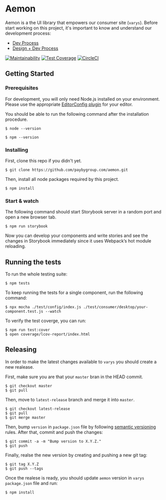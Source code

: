 # Aemon

Aemon is a the UI library that empowers our consumer site (`varys`). Before start working on this project, it's important to know and understand our development process:

* [Dev Process](https://docs.google.com/document/d/1uCjFRPyoEttumeFD021zahaptu6-cU4zyLjV6Cx7qfg)
* [Design + Dev Process](https://docs.google.com/document/d/187PdZdjwjTO4n1IQdK8VPZHtYhhjD_KmYb5u88aIO7U)

[![Maintainability](https://api.codeclimate.com/v1/badges/049592dcc0608f7011bd/maintainability)](https://codeclimate.com/repos/5c096be7dccec43bdc00bc36/maintainability)
[![Test Coverage](https://api.codeclimate.com/v1/badges/049592dcc0608f7011bd/test_coverage)](https://codeclimate.com/repos/5c096be7dccec43bdc00bc36/test_coverage)
[![CircleCI](https://circleci.com/gh/paybygroup/aemon.svg?style=svg)](https://circleci.com/gh/paybygroup/aemon)

## Getting Started

### Prerequisites

For development, you will only need Node.js installed on your environment. Please use the appropriate [EditorConfig plugin](https://editorconfig.org/#download) for your editor.

You should be able to run the following command after the installation procedure.

```
$ node --version

$ npm --version
```

### Installing

First, clone this repo if you didn't yet.

```
$ git clone https://github.com/paybygroup.com/aemon.git
```

Then, install all node packages required by this project.

```
$ npm install
```

### Start & watch

The following command should start Storybook server in a random port and open a new browser tab.

```
$ npm run storybook
```

Now you can develop your components and write stories and see the changes in Storybook immediately since it uses Webpack’s hot module reloading.

## Running the tests

To run the whole testing suite:

```
$ npm tests
```

To keep running the tests for a single component, run the following command:

```
$ npx mocha ./test/config/index.js ./test/consumer/desktop/your-component.test.js --watch
```

To verify the test coverge, you can run:

```
$ npm run test:cover
$ open coverage/lcov-report/index.html
```

## Releasing

In order to make the latest changes available to `varys` you should create a new realease.

First, make sure you are that your `master` bran in the HEAD commit.

```
$ git checkout master
$ git pull
```

Then, move to `latest-release` branch and merge it into `master`.

```
$ git checkout latest-release
$ git pull
$ git merge master
```

Then, bump `version` in `package.json` file by following [semantic versioning](https://semver.org/) rules. After that, commit and push the changes:

```
$ git commit -a -m "Bump version to X.Y.Z."
$ git push
```

Finally, realse the new version by creating and pushing a new git tag:

```
$ git tag X.Y.Z
$ git push --tags
```

Once the realese is ready, you should update `aemon` version in `varys` `package.json` file and run:

```
$ npm install
```
